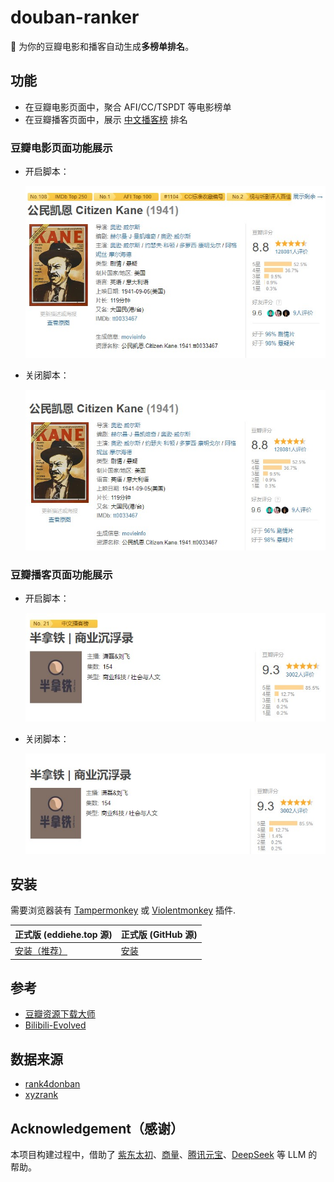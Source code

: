# douban-ranker

🚀 为你的豆瓣电影和播客自动生成**多榜单排名**。

## 功能

- 在豆瓣电影页面中，聚合 AFI/CC/TSPDT 等电影榜单
- 在豆瓣播客页面中，展示 [中文播客榜](https://xyzrank.com/#/) 排名

### 豆瓣电影页面功能展示

- 开启脚本：

    ![douban-movie-with-script-on](images/douban-movie-with-script-on.jpg)

- 关闭脚本：

    ![douban-movie-with-script-off](images/douban-movie-with-script-off.jpg)

### 豆瓣播客页面功能展示

- 开启脚本：

    ![douban-podcast-with-script-on](images/douban-podcast-with-script-on.jpg)

- 关闭脚本：

    ![douban-podcast-with-script-off](images/douban-podcast-with-script-off.jpg)

## 安装

需要浏览器装有 [Tampermonkey](https://tampermonkey.net/) 或 [Violentmonkey](https://violentmonkey.github.io/) 插件.

| 正式版 (eddiehe.top 源) | 正式版 (GitHub 源) |
| --- | --- |
| [安装（推荐）](https://douban-ranker.eddiehe.top/douban-ranker.user.js) | [安装](https://raw.githubusercontent.com/eddiehe99/douban-ranker/refs/heads/main/douban-ranker.user.js) |

## 参考

- [豆瓣资源下载大师](https://greasyfork.org/scripts/329484)
- [Bilibili-Evolved](https://github.com/the1812/Bilibili-Evolved)

## 数据来源

- [rank4donban](https://github.com/eddiehe99/rank4douban)
- [xyzrank](https://github.com/eddiehe99/xyzrank)

## Acknowledgement（感谢）

本项目构建过程中，借助了 [紫东太初](https://taichu-web.ia.ac.cn/#/chat)、[商量](https://chat.sensetime.com/)、[腾讯元宝](https://yuanbao.tencent.com/)、[DeepSeek](https://chat.deepseek.com/) 等 LLM 的帮助。
